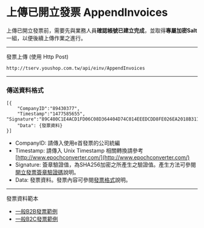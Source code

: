 # 上傳已開立發票 AppendInvoices

上傳已開立發票前，需要先與業務人員**確認帳號已建立完成**，並取得**專屬加密Salt**一組，以便後續上傳作業之進行。

---
發票上傳 (使用 Http Post)

```
http://tserv.youshop.com.tw/api/einv/AppendInvoices
```
---

### 傳送資料格式

```
[{
    "CompanyID":"89430377",
    "Timestamp":"1477585655",
"Signature":"89C480C1E4ACD1FD06C08D364404D74C014EEEDCDD8FE026EA2018B311A96D16",
    "Data": {發票資料}
}]
```

* CompanyID: 請傳入使用e首發票的公司統編
* Timestamp: 請傳入 Unix Timestamp 相關轉換請參考 [http://www.epochconverter.com/](http://www.epochconverter.com/)
* Signature: 簽章驗證值，為SHA256加密之所產生之驗證值。產生方法可參閱[開立發票簽章驗證碼](signature.md)說明。
* Data: 發票資料。發票內容可參閱[發票格式](Receipt.md)說明。
---
發票資料範本

* [一般B2B發票範例](b2bfa-piao-fan-li.md)
* [一般B2C發票範例](b2cfa-piao-fan-li.md)



